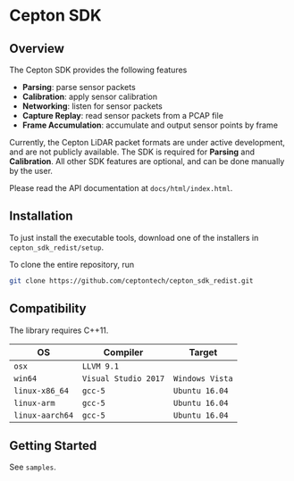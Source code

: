 # Cepton SDK

## Overview

The Cepton SDK provides the following features

- **Parsing**: parse sensor packets
- **Calibration**: apply sensor calibration
- **Networking**: listen for sensor packets
- **Capture Replay**: read sensor packets from a PCAP file
- **Frame Accumulation**: accumulate and output sensor points by frame

Currently, the Cepton LiDAR packet formats are under active development, and are not publicly available. The SDK is required for **Parsing** and **Calibration**. All other SDK features are optional, and can be done manually by the user.

Please read the API documentation at `docs/html/index.html`.

## Installation

To just install the executable tools, download one of the installers in `cepton_sdk_redist/setup`.

To clone the entire repository, run

```sh
git clone https://github.com/ceptontech/cepton_sdk_redist.git
```

## Compatibility

The library requires C++11.

| OS              | Compiler             | Target          |
| --------------- | -------------------- | --------------- |
| `osx`           | `LLVM 9.1`           |                 |
| `win64`         | `Visual Studio 2017` | `Windows Vista` |
| `linux-x86_64`  | `gcc-5`              | `Ubuntu 16.04`  |
| `linux-arm`     | `gcc-5`              | `Ubuntu 16.04`  |
| `linux-aarch64` | `gcc-5`              | `Ubuntu 16.04`  |

## Getting Started

See `samples`.